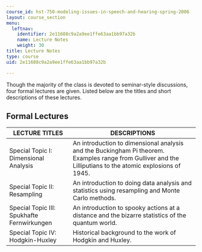 ```yaml
---
course_id: hst-750-modeling-issues-in-speech-and-hearing-spring-2006
layout: course_section
menu:
  leftnav:
    identifier: 2e11608c9a2a9ee1ffe63aa1bb97a32b
    name: Lecture Notes
    weight: 30
title: Lecture Notes
type: course
uid: 2e11608c9a2a9ee1ffe63aa1bb97a32b

---
```


Though the majority of the class is devoted to seminar-style discussions, four formal lectures are given. Listed below are the titles and short descriptions of these lectures.

Formal Lectures
---------------

| LECTURE TITLES | DESCRIPTIONS |
| --- | --- |
| Special Topic I: Dimensional Analysis | An introduction to dimensional analysis and the Buckingham Pi theorem. Examples range from Gulliver and the Lilliputians to the atomic explosions of 1945. |
| Special Topic II: Resampling | An introduction to doing data analysis and statistics using resampling and Monte Carlo methods. |
| Special Topic III: Spukhafte Fernwirkungen | An introduction to spooky actions at a distance and the bizarre statistics of the quantum world. |
| Special Topic IV: Hodgkin-Huxley | Historical background to the work of Hodgkin and Huxley.